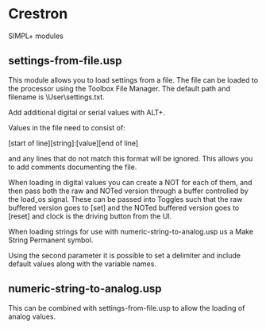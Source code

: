 # Crestron
SIMPL+ modules

## settings-from-file.usp

This module allows you to load settings from a file. The file can be loaded to the processor using the Toolbox File Manager. The default path and filename is \User\settings.txt.

Add additional digital or serial values with ALT+.

Values in the file need to consist of:

[start of line][string]:[value][end of line]

and any lines that do not match this format will be ignored. This allows you to add comments documenting the file.

When loading in digital values you can create a NOT for each of them, and then pass both the raw and NOTed version through a buffer controlled by the load_os signal. These can be passed into Toggles such that the raw buffered version goes to [set] and the NOTed buffered version goes to [reset] and clock is the driving button from the UI.

When loading strings for use with numeric-string-to-analog.usp us a Make String Permanent symbol.

Using the second parameter it is possible to set a delimiter and include default values along with the variable names.

## numeric-string-to-analog.usp

This can be combined with settings-from-file.usp to allow the loading of analog values.
